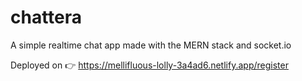 # chattera
A simple realtime chat app made with the MERN stack and socket.io

Deployed on 👉 https://mellifluous-lolly-3a4ad6.netlify.app/register

